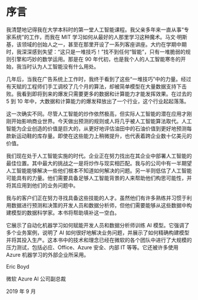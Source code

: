 # 序言

我清楚地记得我在大学本科时的第一堂人工智能课程。我父亲多年来一直从事“专家系统”的工作，而我在 MIT 学习如何从最好的人那里学习这种魔术。马文·明斯基，该领域的创始人之一，甚至在那里开设了一系列客座讲座。大约在学期中期时，我深深感到失望：“这只是一堆技巧！”找不到任何“智能”，只有一堆脆弱的规则引擎和巧妙的数学运用。那是在 90 年代初，也是我个人的人工智能寒冬的开始，我当时认为人工智能没有什么用处。

几年后，当我在广告系统上工作时，我终于看到了这些“一堆技巧”中的力量。经过有天赋的工程师们手工调校了几个月的算法，却被简单模型在大量数据支持下击败。我看到即将到来的爆发只需要更多的数据和计算能力才能发挥效果。在过去的 5 到 10 年中，大数据和计算能力的爆发释放出了一个行业，这个行业起起落落。

这一次确实不同。尽管人工智能的炒作依然极高，但实际人工智能的潜在应用才刚刚开始影响商业世界。今天做出预测的规则或人将几乎被人工智能算法取代。人工智能为企业创造的价值是巨大的，从更好地评估油田中的石油价值到更好地预测每款新运动鞋的库存量。即使在这些能力上稍微提升，也代表着跨企业数十亿美元的价值。

我们现在处于人工智能实施的时代。企业正在努力找出在其企业中部署人工智能的最佳位置。其中最大的挑战之一是将炒作与现实相匹配。我与的公司中有一半期望人工智能能够解决一些他们根本不知道如何解决的问题。另一半则低估了人工智能可能具有的力量。他们需要具备足够人工智能背景的人来帮助他们构思可能性，并将其应用到他们的业务问题中。

我与的客户们正在努力寻找具备这些技能的人才。虽然他们有许多熟练并习惯于利用数据进行预测和决策的开发人员和数据分析师，但他们需要能够从这些数据中构建模型的数据科学家。本书将帮助填补这一空白。

它展示了自动化机器学习如何赋能开发人员和数据分析师训练 AI 模型。它强调了多个业务案例，说明了 AI 如何很好地解决业务问题，并展示了如何精确构建模型并将其投入生产。这本书中的技术和理念已经在微软的各个团队中进行了大规模的压力测试，包括必应、Office、Azure 安全、内部 IT 等等。它还被许多使用 Azure 机器学习的外部企业所采用。

Eric Boyd

微软 Azure AI 公司副总裁

2019 年 9 月
